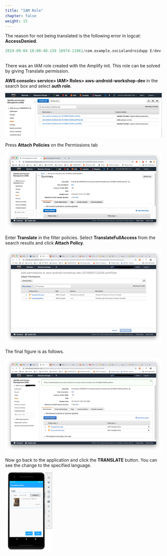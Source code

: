 ```yaml
---
title: "IAM Role"
chapter: false
weight: 15
---
```


The reason for not being translated is the following error in logcat: **AccessDenied**.

```verilog
2019-09-04 18:00:40.159 10974-11061/com.example.socialandroidapp E/dev-day-item: Error occurred in translating the text: User: arn:aws:sts::539063931014:assumed-role/aws-android-workshop-dev-20190903125208-authRole/CognitoIdentityCredentials is not authorized to perform: translate:TranslateText (Service: AmazonTranslate; Status Code: 400; Error Code: AccessDeniedException; Request ID: af77f01a-f368-4987-96f0-780c7c6ca26d)



```

There was an IAM role created with the Amplify init. This role can be solved by giving Translate permission.

<b> AWS console> service> IAM> Roles> aws-android-workshop-dev </b> in the search box and select **auth role**.

![Example Service](/images/iamauthrole_eng.png)

Press **Attach Policies** on the Permissions tab

![Example Service](/images/permission1_eng.png)

Enter **Translate** in the filter policies. Select **TranslateFullAccess** from the search results and click **Attach Policy**.


<img src="/images/search-translate.png">

The final figure is as follows.

<img src="/images/iam-translate.png" >

Now go back to the application and click the **TRANSLATE** button. You can see the change to the specified language. 

<img src="/images/result.png" width="30%" hight="30%">

